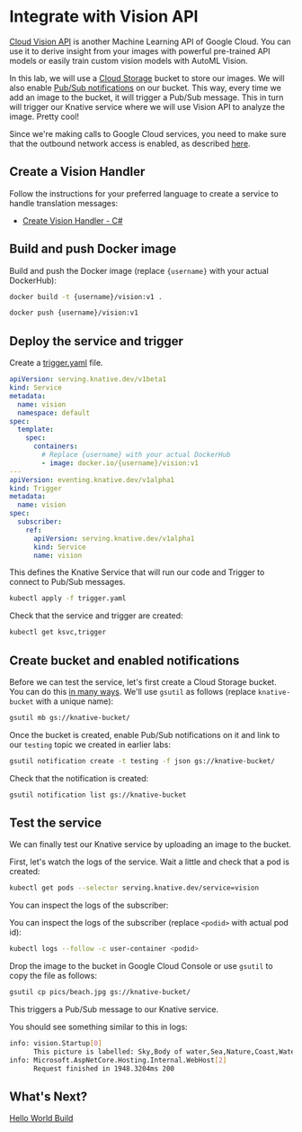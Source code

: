 # Integrate with Vision API

[Cloud Vision API](https://cloud.google.com/vision/docs) is another Machine Learning API of Google Cloud. You can use it to derive insight from your images with powerful pre-trained API models or easily train custom vision models with AutoML Vision.

In this lab, we will use a [Cloud Storage](https://cloud.google.com/storage/docs/) bucket to store our images. We will also enable [Pub/Sub notifications](https://cloud.google.com/storage/docs/pubsub-notifications) on our bucket. This way, every time we add an image to the bucket, it will trigger a Pub/Sub message. This in turn will trigger our Knative service where we will use Vision API to analyze the image. Pretty cool!

Since we're making calls to Google Cloud services, you need to make sure that the outbound network access is enabled, as described [here](https://github.com/knative/docs/blob/master/serving/outbound-network-access.md).

## Create a Vision Handler

Follow the instructions for your preferred language to create a service to handle translation messages:

* [Create Vision Handler - C#](10-visioneventing-csharp.md)

## Build and push Docker image

Build and push the Docker image (replace `{username}` with your actual DockerHub):

```bash
docker build -t {username}/vision:v1 .

docker push {username}/vision:v1
```

## Deploy the service and trigger

Create a [trigger.yaml](../eventing/vision/trigger.yaml) file.

```yaml
apiVersion: serving.knative.dev/v1beta1
kind: Service
metadata:
  name: vision
  namespace: default
spec:
  template:
    spec:
      containers:
        # Replace {username} with your actual DockerHub
        - image: docker.io/{username}/vision:v1
---
apiVersion: eventing.knative.dev/v1alpha1
kind: Trigger
metadata:
  name: vision
spec:
  subscriber:
    ref:
      apiVersion: serving.knative.dev/v1alpha1
      kind: Service
      name: vision
```

This defines the Knative Service that will run our code and Trigger to connect to Pub/Sub messages.

```bash
kubectl apply -f trigger.yaml
```

Check that the service and trigger are created:

```bash
kubectl get ksvc,trigger
```

## Create bucket and enabled notifications

Before we can test the service, let's first create a Cloud Storage bucket. You can do this [in many ways](https://cloud.google.com/storage/docs/creating-buckets). We'll use `gsutil` as follows (replace `knative-bucket` with a unique name):

```bash
gsutil mb gs://knative-bucket/
```

Once the bucket is created, enable Pub/Sub notifications on it and link to our `testing` topic we created in earlier labs:

```bash
gsutil notification create -t testing -f json gs://knative-bucket/
```

Check that the notification is created:

```bash
gsutil notification list gs://knative-bucket
```

## Test the service

We can finally test our Knative service by uploading an image to the bucket.

First, let's watch the logs of the service. Wait a little and check that a pod is created:

```bash
kubectl get pods --selector serving.knative.dev/service=vision
```

You can inspect the logs of the subscriber:

You can inspect the logs of the subscriber (replace `<podid>` with actual pod id):

```bash
kubectl logs --follow -c user-container <podid>
```

Drop the image to the bucket in Google Cloud Console or use `gsutil` to copy the file as follows:

```bash
gsutil cp pics/beach.jpg gs://knative-bucket/
```

This triggers a Pub/Sub message to our Knative service.

You should see something similar to this in logs:

```bash
info: vision.Startup[0]
      This picture is labelled: Sky,Body of water,Sea,Nature,Coast,Water,Sunset,Horizon,Cloud,Shore
info: Microsoft.AspNetCore.Hosting.Internal.WebHost[2]
      Request finished in 1948.3204ms 200
```

## What's Next?

[Hello World Build](11-helloworldbuild.md)
